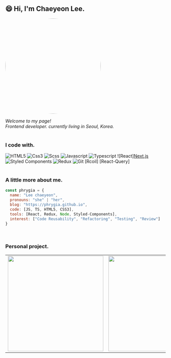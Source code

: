 ## 😄 Hi, I'm Chaeyeon Lee.

<img src="https://phrygia.github.io/static/80327bd7c3142ee7175fc1b9d91f0209/phrygia.gif" height="auto" width="300" style="border-radius:100%">


<i>Welcome to my page!</i> <br>
<i>Frontend developer. currently living in Seoul, Korea.</i><br><br>

### I code with.
![HTML5](https://img.shields.io/badge/-HTML5-E34F26?style=flat-square&logo=html5&logoColor=white)
![Css3](https://img.shields.io/badge/-css3-007ACC?style=flat-square&logo=css3&logoColor=white)
![Scss](https://img.shields.io/badge/-Scss-CC6699?style=flat-square&logo=sass&logoColor=white)
![Javascript](https://img.shields.io/badge/-JavaScript-f7e018?style=flat-square&logo=JavaScript&logoColor=black)
![Typescript](https://img.shields.io/badge/-TypeScript-007ACC?style=flat-square&logo=typescript&logoColor=white)
![React][Next.js](https://img.shields.io/badge/-React-20232a?style=flat-square&logo=react&logoColor=61dafb)
![Styled Components](https://img.shields.io/badge/-Styled_Components-db7092?style=flat-square&logo=styled-components&logoColor=white)
![Redux](https://img.shields.io/badge/-Redux-764ABC?style=flat-square&logo=redux&logoColor=white)
![Git](https://img.shields.io/badge/-Git-F05032?style=flat-square&logo=git&logoColor=white) 
[Rcoil]
[React-Query]
<br><br>

### A little more about me.
```javascript
const phrygia = {
  name: "Lee chaeyeon",
  pronouns: "she" | "her",
  blog: "https://phrygia.github.io",
  code: [JS, TS, HTML5, CSS3],
  tools: [React, Redux, Node, Styled-Components],
  interest: ["Code Reusability", "Refactoring", "Testing", "Review"]
}
``` 
<br>

### Personal project.
<table>
  <tbody>
    <tr>
      <td>
        <a href="https://github.com/phrygia/simple-talk" title="Simple talk">
          <img align="center" src="https://user-images.githubusercontent.com/40693181/170808412-1f61c8be-3897-4942-af44-e8f99a1b2318.jpg" width="300" alt-text="Frontend Roadmap">
        </a>
      </td>
      <td>
        <a href="https://github.com/phrygia/react-blog" title="React blog">
          <img align="center" src="https://user-images.githubusercontent.com/40693181/170808442-3096a202-7d01-46b7-84eb-99cfc2f506af.jpg" width="300" alt-text="">
        </a>
      </td>
      <td>
        <a href="https://github.com/phrygia/financial_ledger" title="Financial ledger">
        <img align="center" src="https://user-images.githubusercontent.com/40693181/170808288-e2a662d3-eab3-4ace-b7ab-35f8e48505e9.jpg" width="300" alt-text="Git tutorial">
          </a>
      </td>
    </tr>
  </tbody>
</table>

